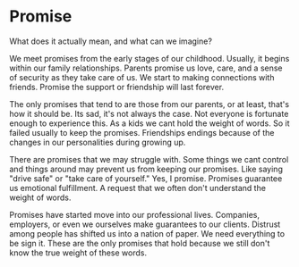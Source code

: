 # Promise

What does it actually mean, and what can we imagine?

We meet promises from the early stages of our childhood. Usually, it begins within our family relationships. Parents promise us love, care, and a sense of security as they take care of us. We start to making connections with friends. Promise the support or friendship will last forever.

The only promises that tend to are those from our parents, or at least, that's how it should be. Its sad, it's not always the case. Not everyone is fortunate enough to experience this. As a kids we cant hold the weight of words. So it failed usually to keep the promises. Friendships endings because of the changes in our personalities during growing up.

There are promises that we may struggle with. Some things we cant control and things around may prevent us from keeping our promises. Like saying "drive safe" or "take care of yourself." Yes, I promise. Promises guarantee us emotional fulfillment. A request that we often don't understand the weight of words.

Promises have started move into our professional lives. Companies, employers, or even we ourselves make guarantees to our clients. Distrust among people has shifted us into a nation of paper. We need everything to be sign it. These are the only promises that hold because we still don't know the true weight of these words.
